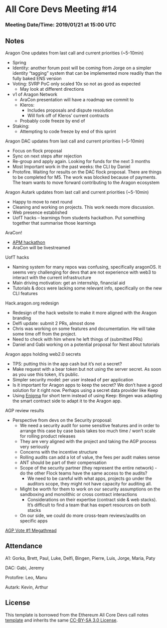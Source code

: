 # All Core Devs Meeting #14
### Meeting Date/Time: 2019/01/21 at 15:00 UTC

## Notes

Aragon One updates from last call and current priorities (~5-10min)
- Spring
- Identity: another forum post will be coming from Jorge on a simpler identity “tagging” system that can be implemented more readily than the fully baked ENS version
- Voting: SVRP PoC only scaled 10x so not as good as expected
  - May look at different directions
- v1 of Aragon Network
  - AraCon presentation will have a roadmap we commit to
  - Kleros:
    - Includes proposals and dispute resolution
    - Will fork off of Kleros’ current contracts
  - Probably code freeze by end of 
- Staking:
  - Attempting to code freeze by end of this sprint

Aragon DAC updates from last call and current priorities (~5-10min)
- Focus on flock proposal
- Sync on next steps after rejection
- Re-group and apply again. Looking for funds for the next 3 months
- Most Important work in the past weeks: the CLI by Daniel
- Protofire. Waiting for results on the DAC flock proposal. There are things to be completed for M5. The work was blocked because of payments. The team wants to move forward contributing to the Aragon ecosystem

Aragon Autark updates from last call and current priorities (~5-10min)
- Happy to move to next round
- Cleaning and working on projects. This work needs more discussion. 
- Web presence established 
- UofT hacks – learnings from students hackathon. Put something together that summarise those learnings 

AraCon!
- [APM hackathon](https://github.com/AragonDAC/APMHackathon)
- AraCon will be livestreamed 

UofT hacks
- Naming system for many repos was confusing, specifically aragonOS. It seems very challenging for devs that are not experience with web3 to interact with the current infrastructure
- Main driving motivation: get an internship, financial aid
- Tutorials & docs were lacking some relevant info, specifically on the new CLI features 

Hack.aragon.org redesign
- Redesign of the hack website to make it more aligned with the Aragon branding 
- Delfi update: submit 2 PRs, almost done
- Chris was working on some features and documentation. He will take some time off from the project.
- Need to check with him where he left things of (submitted PRs)
- Daniel and Gabi working on a potential proposal for Nest about tutorials

Aragon apps holding web2.0 secrets
- TPS: putting this in the app cash but it’s not a secret?
- Make request with a bear token but not using the server secret. As soon as you use this token, it’s public. 
- Simpler security model: per user instead of per application
- Is it important for Aragon apps to keep the secret? We don’t have a good solution for it right now. Perhaps using a secret data provider like Keep
- Using [Enigma](https://enigma.co/) for short term instead of using Keep: Bingen was adapting the smart contract side to adapt it to the Aragon app.

AGP review results
- Perspective from devs on the Security proposal:
  - We need a security audit for some sensitive features and in order to arrange this case by case basis takes too much time / won’t scale for rolling product releases
  - They are very aligned with the project and taking the AGP process very seriously
  - Concerns with the incentive structure 
  - Rolling audits can add a lot of value, the fees per audit makes sense 
  - ANT should be part of their compensation 
  - Scope of the security partner (they represent the entire network) - do the other Flock teams have the same access to the audits?
    - We need to be careful with what apps, projects go under the auditors scope, they might not have capacity for auditing all. 
  - Might be worth for them to work on our security assumptions on the sandboxing and monolithic or cross contract interactions 
    - Considerations on their expertise (contract side & web stacks). It’s difficult to find a team that has expert resources on both stacks
  - On our side, we could do more cross-team reviews/audits on specific apps  

[AGP Vote #1 Megathread](https://forum.aragon.org/t/agp-vote-1-megathread/443)

## Attendance
A1: Gorka, Brett, Paul, Luke, Delfi, Bingen, Pierre, Luis, Jorge, Maria, Paty

DAC: Gabi, Jeremy

Protofire: Leo, Manu

Autark: Kevin, Arthur

## License
This template is borrowed from the Ethereum All Core Devs call notes [template](https://github.com/ethereum/pm/blob/master/All%20Core%20Devs%20Meetings/Meeting%20Template.md) and inherits the same [CC-BY-SA 3.0 License](https://github.com/ethereum/pm/blob/master/LICENSE).
